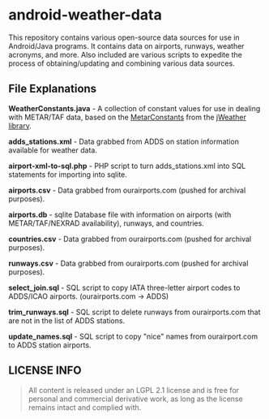 # android-weather-data
This repository contains various open-source data sources for use in Android/Java programs.  It contains data on airports, runways, weather acronyms, and more.  Also included are various scripts to expedite the process of obtaining/updating and combining various data sources.

## File Explanations
**WeatherConstants.java** - A collection of constant values for use in dealing with METAR/TAF data, based on the [MetarConstants](https://github.com/arimus/jweather/blob/master/src/net/sf/jweather/metar/MetarConstants.java) from the [jWeather library](https://github.com/arimus/jweather).

**adds_stations.xml** - Data grabbed from ADDS on station information available for weather data.

**airport-xml-to-sql.php** - PHP script to turn adds_stations.xml into SQL statements for importing into sqlite.

**airports.csv** - Data grabbed from ourairports.com (pushed for archival purposes).

**airports.db** - sqlite Database file with information on airports (with METAR/TAF/NEXRAD availability), runways, and countries.

**countries.csv** - Data grabbed from ourairports.com (pushed for archival purposes).

**runways.csv** - Data grabbed from ourairports.com (pushed for archival purposes).

**select_join.sql** - SQL script to copy IATA three-letter airport codes to ADDS/ICAO airports. (ourairports.com -> ADDS)

**trim_runways.sql** - SQL script to delete runways from ourairports.com that are not in the list of ADDS stations.

**update_names.sql** - SQL script to copy "nice" names from ourairport.com to ADDS station airports.


## LICENSE INFO
>All content is released under an LGPL 2.1 license and is free for personal and commercial derivative work, as long as the license remains intact and complied with.
